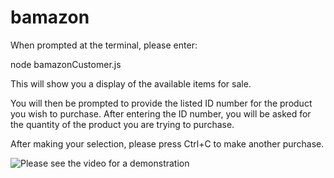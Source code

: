 # bamazon

When prompted at the terminal, please enter:

node bamazonCustomer.js

This will show you a display of the available items for sale. 

You will then be prompted to provide the listed ID number for the product you wish to purchase. After entering the ID number, you will be asked for the quantity of the product you are trying to purchase. 

After making your selection, please press Ctrl+C to make another purchase.

![Please see the video for a demonstration](https://drive.google.com/open?id=1wF4VmL-Hch5F_WM7n-FVP_jfb9MxKqcN)
